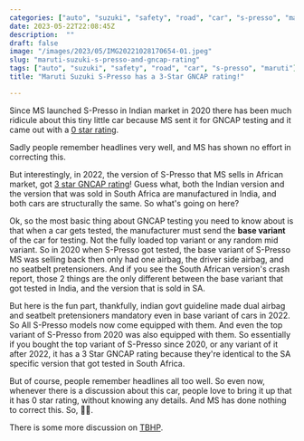 ```yaml
---
categories: ["auto", "suzuki", "safety", "road", "car", "s-presso", "maruti"]
date: 2023-05-22T22:08:45Z
description:  ""
draft: false
image: "/images/2023/05/IMG20221028170654-01.jpeg"
slug: "maruti-suzuki-s-presso-and-gncap-rating"
tags: ["auto", "suzuki", "safety", "road", "car", "s-presso", "maruti"]
title: "Maruti Suzuki S-Presso has a 3-Star GNCAP rating!"

---
```



Since MS launched S-Presso in Indian market in 2020 there has been much ridicule about this tiny little car because MS sent it for GNCAP testing and it came out with a [0 star rating](https://www.autocarindia.com/car-news/maruti-suzuki-s-presso-scores-0-stars-in-global-ncap-crash-tests-419167).

Sadly people remember headlines very well, and MS has shown no effort in correcting this.

But interestingly, in 2022, the version of S-Presso that MS sells in African market, got [3 star GNCAP rating](https://www.autocarindia.com/car-news/maruti-suzuki-s-presso-gets-3-star-gncap-rating-in-south-africa-424958)! Guess what, both the Indian version and the version that was sold in South Africa are manufactured in India, and both cars are structurally the same. So what's going on here?

Ok, so the most basic thing about GNCAP testing you need to know about is that when a car gets tested, the manufacturer must send the **base variant** of the car for testing. Not the fully loaded top variant or any random mid variant. So in 2020 when S-Presso got tested, the base variant of S-Presso MS was selling back then only had one airbag, the driver side airbag, and no seatbelt pretensioners. And if you see the South African version's crash report, those 2 things are the only different between the base variant that got tested in India, and the version that is sold in SA.

But here is the fun part, thankfully, indian govt guideline made dual airbag and seatbelt pretensioners mandatory even in base variant of cars in 2022. So All S-Presso models now come equipped with them. And even the top variant of S-Presso from 2020 was also equipped with them. So essentially if you bought the top variant of S-Presso since 2020, or any variant of it after 2022, it has a 3 Star GNCAP rating because they're identical to the SA specific version that got tested in South Africa.

But of course, people remember headlines all too well. So even now, whenever there is a discussion about this car, people love to bring it up that it has 0 star rating, without knowing any details. And MS has done nothing to correct this. So, 🤷‍♀️.

There is some more discussion on [TBHP](https://www.team-bhp.com/forum/road-safety/253669-global-ncap-3-stars-sa-spec-suzuki-s-presso.html).

